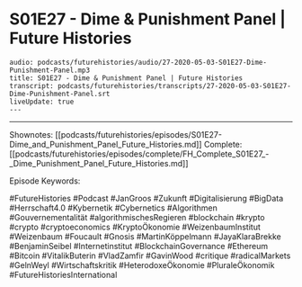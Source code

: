# S01E27 - Dime & Punishment Panel | Future Histories

```audio-note
audio: podcasts/futurehistories/audio/27-2020-05-03-S01E27-Dime-Punishment-Panel.mp3
title: S01E27 - Dime & Punishment Panel | Future Histories
transcript: podcasts/futurehistories/transcripts/27-2020-05-03-S01E27-Dime-Punishment-Panel.srt
liveUpdate: true
---

```
---

Shownotes: [[podcasts/futurehistories/episodes/S01E27-Dime_and_Punishment_Panel_Future_Histories.md]]
Complete: [[podcasts/futurehistories/episodes/complete/FH_Complete_S01E27_-_Dime_Punishment_Panel_Future_Histories.md]]


Episode Keywords:

#FutureHistories #Podcast #JanGroos #Zukunft #Digitalisierung #BigData #Herrschaft4.0 #Kybernetik #Cybernetics #Algorithmen #Gouvernementalität #algorithmischesRegieren #blockchain #krypto #crypto #cryptoeconomics #KryptoÖkonomie #WeizenbaumInstitut #Weizenbaum #Foucault #Gnosis #MartinKöppelmann #JayaKlaraBrekke #BenjaminSeibel #Internetinstitut #BlockchainGovernance #Ethereum #Bitcoin #VitalikButerin #VladZamfir #GavinWood #critique #radicalMarkets #GelnWeyl #Wirtschaftskritik #HeterodoxeÖkonomie #PluraleÖkonomik #FutureHistoriesInternational
